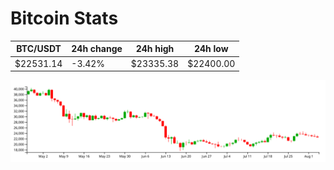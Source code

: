 # Bitcoin Stats

BTC/USDT|24h change|24h high|24h low|
|---|---|---|---|
|$22531.14|-3.42%|$23335.38|$22400.00|

<img src="./chart.svg">
